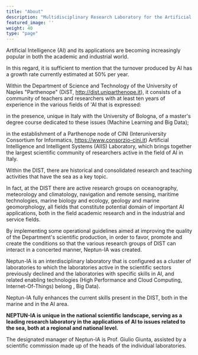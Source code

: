 ```yaml
---
title: "About"
description: "Multidisciplinary Research Laboratory for the Artificial Intelligence at the Sea."
featured_image: ''
weight: 40
type: "page"
---
```


Artificial Intelligence (AI) and its applications are becoming increasingly popular in both the academic and industrial world.

In this regard, it is sufficient to mention that the turnover produced by AI has a growth rate currently estimated at 50% per year.

Within the Department of Science and Technology of the University of Naples "Parthenope" (DiST, http://dist.uniparthenope.it), it consists of a community of teachers and researchers with at least ten years of experience in the various fields of 'AI that is expressed:

in the presence, unique in Italy with the University of Bologna, of a master's degree course dedicated to these issues (Machine Learning and Big Data);

in the establishment of a Parthenope node of CINI (Interuniversity Consortium for Informatics, https://www.consorzio-cini.it) Artificial Intelligence and Intelligent Systems (AIIS) Laboratory, which brings together the largest scientific community of researchers active in the field of AI in Italy.

Within the DIST, there are historical and consolidated research and teaching activities that have the sea as a key topic.

In fact, at the DIST there are active research groups on oceanography, meteorology and climatology, navigation and remote sensing, maritime technologies, marine biology and ecology, geology and marine geomorphology, all fields that constitute potential domain of important AI applications, both in the field academic research and in the industrial and service fields.

By implementing some operational guidelines aimed at improving the quality of the Department's scientific production, in order to favor, promote and create the conditions so that the various research groups of DIST can interact in a concerted manner, Neptun-IA was created.

Neptun-IA is an interdisciplinary laboratory that is configured as a cluster of laboratories to which the laboratories active in the scientific sectors previously declined and the laboratories with specific skills in AI, and related enabling technologies (High Performance and Cloud Computing, Internet-Of-Things) belong , Big Data).

Neptun-IA fully enhances the current skills present in the DIST, both in the marine and in the AI ​​area.

**NEPTUN-IA is unique in the national scientific landscape, serving as a leading research laboratory in the applications of AI to issues related to the sea, both at a regional and national level.**

The designated manager of Neptun-IA is Prof. Giulio Giunta, assisted by a scientific commission made up of the heads of the individual laboratories.
